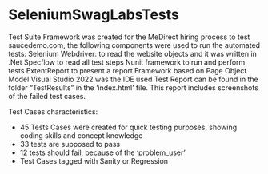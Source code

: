 # SeleniumSwagLabsTests

Test Suite Framework was created for the MeDirect hiring process to test saucedemo.com, the following components were used to run the automated tests:
 Selenium Webdriver: to read the website objects and it was written in .Net
Specflow to read all test steps
Nunit framework to run and perform tests
ExtentReport to present a report
Framework based on Page Object Model
Visual Studio 2022 was the IDE used
Test Report can be found in the folder “TestResults” in the ‘index.html’ file. This report includes screenshots of the failed test cases.

Test Cases characteristics:
-	45 Tests Cases were created for quick testing purposes, showing coding skills and concept knowledge
-	33 tests are supposed to pass
-	12 tests should fail, because of the ‘problem_user’
-	Test Cases tagged with Sanity or Regression
